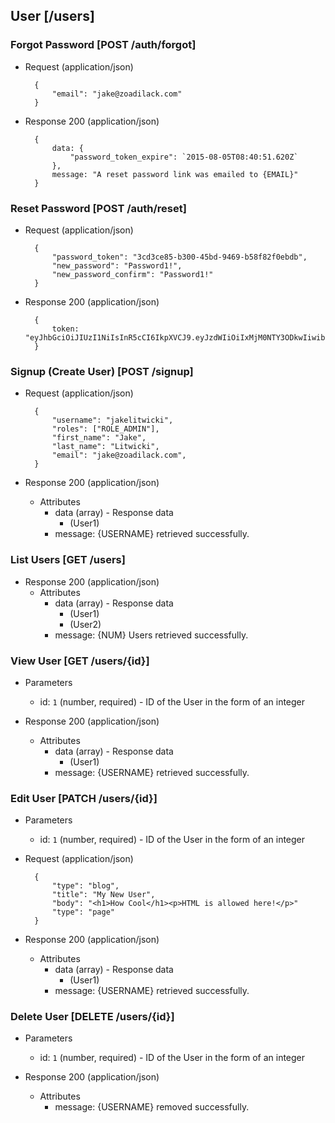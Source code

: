 ## User [/users]

### Forgot Password [POST /auth/forgot]

+ Request (application/json)

        {
            "email": "jake@zoadilack.com"
        }
        
+ Response 200 (application/json)

        {
            data: {
                "password_token_expire": `2015-08-05T08:40:51.620Z`
            },
            message: "A reset password link was emailed to {EMAIL}"
        }

### Reset Password [POST /auth/reset]

+ Request (application/json)

        {
            "password_token": "3cd3ce85-b300-45bd-9469-b58f82f0ebdb",
            "new_password": "Password1!",
            "new_password_confirm": "Password1!"
        }
        
+ Response 200 (application/json)

        {
            token: "eyJhbGciOiJIUzI1NiIsInR5cCI6IkpXVCJ9.eyJzdWIiOiIxMjM0NTY3ODkwIiwibmFtZSI6IkpvaG4gRG9lIiwiYWRtaW4iOnRydWV9.TJVA95OrM7E2cBab30RMHrHDcEfxjoYZgeFONFh7HgQ"
        }
   
### Signup (Create User) [POST /signup]

+ Request (application/json)

        {
            "username": "jakelitwicki",
            "roles": ["ROLE_ADMIN"],
            "first_name": "Jake",
            "last_name": "Litwicki",
            "email": "jake@zoadilack.com",
        }

+ Response 200 (application/json)
    + Attributes
        + data (array) - Response data
            + (User1)
        + message: {USERNAME} retrieved successfully.

### List Users [GET /users]

+ Response 200 (application/json)
    + Attributes
        + data (array) - Response data
            + (User1)
            + (User2)
        + message: {NUM} Users retrieved successfully.

### View User [GET /users/{id}]

+ Parameters
    + id: `1` (number, required) - ID of the User in the form of an integer

+ Response 200 (application/json)
    + Attributes
        + data (array) - Response data
            + (User1)
        + message: {USERNAME} retrieved successfully.

### Edit User [PATCH /users/{id}]

+ Parameters
    + id: `1` (number, required) - ID of the User in the form of an integer

+ Request (application/json)

        {
            "type": "blog",
            "title": "My New User",
            "body": "<h1>How Cool</h1><p>HTML is allowed here!</p>"
            "type": "page"
        }

+ Response 200 (application/json)
    + Attributes
        + data (array) - Response data
            + (User1)
        + message: {USERNAME} retrieved successfully.

### Delete User [DELETE /users/{id}]

+ Parameters
    + id: `1` (number, required) - ID of the User in the form of an integer

+ Response 200 (application/json)
    + Attributes
        + message: {USERNAME} removed successfully.
